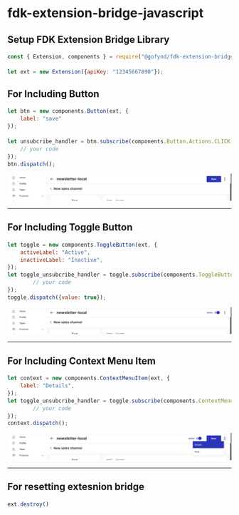 # fdk-extension-bridge-javascript

## Setup FDK Extension Bridge Library

```javascript
const { Extension, components } = require("@gofynd/fdk-extension-bridge-javascript");

let ext = new Extension({apiKey: "12345667890"});

```

## For Including Button
```javascript
let btn = new components.Button(ext, {
    label: "save"
});

let unsubcribe_handler = btn.subscribe(components.Button.Actions.CLICK, (event) => {
    // your code
});
btn.dispatch();
```
<img src="https://github.com/gofynd/fdk-extension-bridge-javascript/blob/readme/demo/button.png" alt="Button"><hr>

## For Including Toggle Button

```javascript
let toggle = new components.ToggleButton(ext, {
    activeLabel: "Active",
    inactiveLabel: "Inactive",
});
let toggle_unsubcribe_handler = toggle.subscribe(components.ToggleButton.Actions.CHANGE, (event) => {
        // your code
});
toggle.dispatch({value: true});
```
<img src="https://github.com/gofynd/fdk-extension-bridge-javascript/blob/readme/demo/toggle_button.png" alt="Toggle Button"><hr>

## For Including Context Menu Item

```javascript
let context = new components.ContextMenuItem(ext, {
    label: "Details",
});
let toggle_unsubcribe_handler = toggle.subscribe(components.ContextMenuItem.Actions.CLICK, (event) => {
        // your code
});
context.dispatch();
```
<img src="https://github.com/gofynd/fdk-extension-bridge-javascript/blob/readme/demo/context_item.png" alt="Context Item"><hr>

## For resetting extesnion bridge

```javascript
ext.destroy()
```
